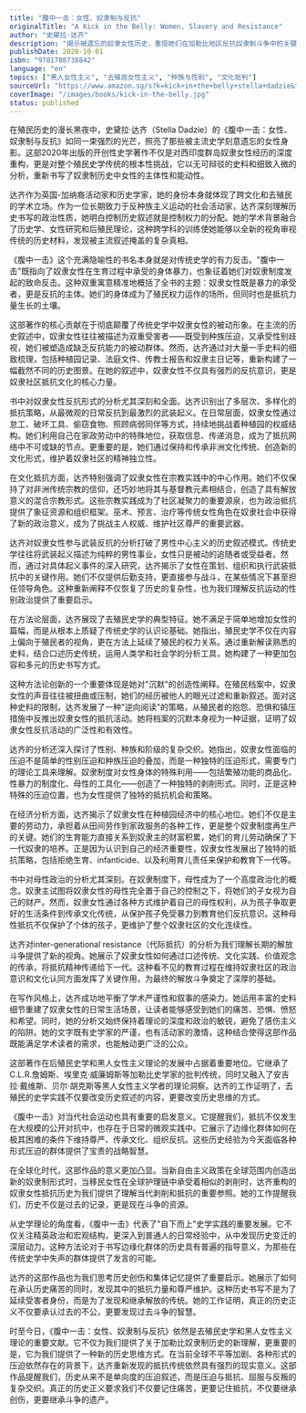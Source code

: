 ```yaml
---
title: "腹中一击：女性、奴隶制与反抗"
originalTitle: "A Kick in the Belly: Women, Slavery and Resistance"
author: "史黛拉·达齐"
description: "揭示被遗忘的奴隶女性历史，重现她们在加勒比地区反抗奴隶制斗争中的关键作用和不屈精神。"
publishDate: 2020-10-01
isbn: "9781788738842"
language: "en"
topics: ["黑人女性主义", "去殖民女性主义", "种族与性别", "文化批判"]
sourceUrl: "https://www.amazon.sg/s?k=kick+in+the+belly+stella+dadzie&tag=inkrupt-22"
coverImage: "/images/books/kick-in-the-belly.jpg"
status: published
---
```


在殖民历史的漫长黑夜中，史黛拉·达齐（Stella Dadzie）的《腹中一击：女性、奴隶制与反抗》如同一束强烈的光芒，照亮了那些被主流史学刻意遗忘的女性身影。这部2020年出版的开创性史学著作不仅是对西印度群岛奴隶女性经历的深度重构，更是对整个殖民史学传统的根本性挑战，它以无可辩驳的史料和细致入微的分析，重新书写了奴隶制历史中女性的主体性和能动性。

达齐作为英国-加纳裔活动家和历史学家，她的身份本身就体现了跨文化和去殖民的学术立场。作为一位长期致力于反种族主义运动的社会活动家，达齐深刻理解历史书写的政治性质，她明白控制历史叙述就是控制权力的分配。她的学术背景融合了历史学、女性研究和后殖民理论，这种跨学科的训练使她能够以全新的视角审视传统的历史材料，发现被主流叙述掩盖的复杂真相。

《腹中一击》这个充满隐喻性的书名本身就是对传统史学的有力反击。"腹中一击"既指向了奴隶女性在生育过程中承受的身体暴力，也象征着她们对奴隶制度发起的致命反击。这种双重寓意精准地概括了全书的主题：奴隶女性既是暴力的承受者，更是反抗的主体。她们的身体成为了殖民权力运作的场所，但同时也是抵抗力量生长的土壤。

这部著作的核心贡献在于彻底颠覆了传统史学中奴隶女性的被动形象。在主流的历史叙述中，奴隶女性往往被描述为双重受害者——既受到种族压迫，又承受性别歧视，她们被塑造成缺乏反抗能力的被动群体。然而，达齐通过对大量一手史料的细致梳理，包括种植园记录、法庭文件、传教士报告和奴隶主日记等，重新构建了一幅截然不同的历史图景。在她的叙述中，奴隶女性不仅具有强烈的反抗意识，更是奴隶社区抵抗文化的核心力量。

书中对奴隶女性反抗形式的分析尤其深刻和全面。达齐识别出了多层次、多样化的抵抗策略，从最微观的日常反抗到最激烈的武装起义。在日常层面，奴隶女性通过怠工、破坏工具、偷窃食物、照顾病弱同伴等方式，持续地挑战着种植园的权威结构。她们利用自己在家政劳动中的特殊地位，获取信息、传递消息，成为了抵抗网络中不可或缺的节点。更重要的是，她们通过保持和传承非洲文化传统、创造新的文化形式，维护着奴隶社区的精神独立性。

在文化抵抗方面，达齐特别强调了奴隶女性在宗教实践中的中心作用。她们不仅保持了对非洲传统宗教的信仰，还巧妙地将其与基督教元素相结合，创造了具有解放意义的混合宗教形式。这些宗教实践成为了社区凝聚力的重要源泉，也为政治抵抗提供了象征资源和组织框架。巫术、预言、治疗等传统女性角色在奴隶社会中获得了新的政治意义，成为了挑战主人权威、维护社区尊严的重要武器。

达齐对奴隶女性参与武装反抗的分析打破了男性中心主义的历史叙述模式。传统史学往往将武装起义描述为纯粹的男性事业，女性只是被动的追随者或受益者。然而，通过对具体起义事件的深入研究，达齐揭示了女性在策划、组织和执行武装抵抗中的关键作用。她们不仅提供后勤支持，更直接参与战斗，在某些情况下甚至担任领导角色。这种重新阐释不仅恢复了历史的复杂性，也为我们理解反抗运动的性别政治提供了重要启示。

在方法论层面，达齐展现了去殖民史学的典型特征。她不满足于简单地增加女性的篇幅，而是从根本上质疑了传统史学的认识论基础。她指出，殖民史学不仅在内容上偏向于殖民者的视角，更在方法上延续了殖民的权力关系。通过重新解读熟悉的史料，结合口述历史传统，运用人类学和社会学的分析工具，她构建了一种更加包容和多元的历史书写方式。

这种方法论创新的一个重要体现是她对"沉默"的创造性阐释。在殖民档案中，奴隶女性的声音往往被扭曲或压制，她们的经历被他人的眼光过滤和重新叙述。面对这种史料的限制，达齐发展了一种"逆向阅读"的策略，从殖民者的抱怨、恐惧和镇压措施中反推出奴隶女性的抵抗活动。她将档案的沉默本身视为一种证据，证明了奴隶女性反抗活动的广泛性和有效性。

达齐的分析还深入探讨了性别、种族和阶级的复杂交织。她指出，奴隶女性面临的压迫不是简单的性别压迫和种族压迫的叠加，而是一种独特的压迫形式，需要专门的理论工具来理解。奴隶制度对女性身体的特殊利用——包括繁殖功能的商品化、性暴力的制度化、母性的工具化——创造了一种独特的剥削形式。同时，正是这种特殊的压迫位置，也为女性提供了独特的抵抗机会和策略。

在经济分析方面，达齐揭示了奴隶女性在种植园经济中的核心地位。她们不仅是主要的劳动力，承担着从田间劳作到家政服务的各种工作，更是整个奴隶制度再生产的关键。她们的生育能力直接关系到奴隶主的财富积累，她们的育儿劳动确保了下一代奴隶的培养。正是因为认识到自己的经济重要性，奴隶女性发展出了独特的抵抗策略，包括拒绝生育、infanticide、以及利用育儿责任来保护和教育下一代等。

书中对母性政治的分析尤其深刻。在奴隶制度下，母性成为了一个高度政治化的概念。奴隶主试图将奴隶女性的母性完全置于自己的控制之下，将她们的子女视为自己的财产。然而，奴隶女性通过各种方式维护着自己的母性权利，从为孩子争取更好的生活条件到传承文化传统，从保护孩子免受暴力到教育他们反抗意识。这种母性抵抗不仅保护了个体的孩子，更维护了整个奴隶社区的文化连续性。

达齐对inter-generational resistance（代际抵抗）的分析为我们理解长期的解放斗争提供了新的视角。她展示了奴隶女性如何通过口述传统、文化实践、价值观念的传承，将抵抗精神传递给下一代。这种看不见的教育过程在维持奴隶社区的政治意识和文化认同方面发挥了关键作用，为最终的解放斗争奠定了深厚的基础。

在写作风格上，达齐成功地平衡了学术严谨性和叙事的感染力。她运用丰富的史料细节重建了奴隶女性的日常生活场景，让读者能够感受到她们的痛苦、恐惧、愤怒和希望。同时，她的分析又始终保持着理论的深度和政治的敏锐，避免了感伤主义的陷阱。她的文字既有史学家的严谨，也有活动家的激情，这种结合使得这部作品既能满足学术读者的需求，也能触动更广泛的公众。

这部著作在后殖民史学和黑人女性主义理论的发展中占据着重要地位。它继承了C.L.R.詹姆斯、埃里克·威廉姆斯等加勒比史学家的批判传统，同时又融入了安吉拉·戴维斯、贝尔·胡克斯等黑人女性主义学者的理论洞察。达齐的工作证明了，去殖民的史学实践不仅要改变历史叙述的内容，更要改变历史思维的方式。

《腹中一击》对当代社会运动也具有重要的启发意义。它提醒我们，抵抗不仅发生在大规模的公开对抗中，也存在于日常的微观实践中。它展示了边缘化群体如何在极其困难的条件下维持尊严、传承文化、组织反抗。这些历史经验为今天面临各种形式压迫的群体提供了宝贵的战略智慧。

在全球化时代，这部作品的意义更加凸显。当新自由主义政策在全球范围内创造出新的奴隶制形式时，当移民女性在全球护理链中承受着相似的剥削时，达齐重构的奴隶女性抵抗历史为我们提供了理解当代剥削和抵抗的重要参照。她的工作提醒我们，历史不仅是过去的记录，更是现在斗争的资源。

从史学理论的角度看，《腹中一击》代表了"自下而上"史学实践的重要发展。它不仅关注精英政治和宏观结构，更深入到普通人的日常经验中，从中发现历史变迁的深层动力。这种方法论对于书写边缘化群体的历史具有普遍的指导意义，为那些在传统史学中失声的群体提供了发言的可能。

达齐的这部作品也为我们思考历史创伤和集体记忆提供了重要启示。她展示了如何在承认历史痛苦的同时，发现其中的抵抗力量和尊严维护。这种历史书写不是为了延续受害者身份，而是为了发现和继承解放的传统。她的工作证明，真正的历史正义不仅要承认过去的不公，更要发现过去斗争的智慧。

时至今日，《腹中一击：女性、奴隶制与反抗》依然是去殖民史学和黑人女性主义理论的重要文献。它不仅为我们提供了关于加勒比奴隶制历史的新理解，更重要的是，它为我们提供了一种新的历史思维方式。在当前全球不平等加剧、各种形式的压迫依然存在的背景下，达齐重新发现的抵抗传统依然具有强烈的现实意义。这部作品提醒我们，历史从来不是单向度的压迫叙述，而是压迫与抵抗、屈服与反叛的复杂交织。真正的历史正义要求我们不仅要记住痛苦，更要记住抵抗，不仅要继承创伤，更要继承斗争的遗产。